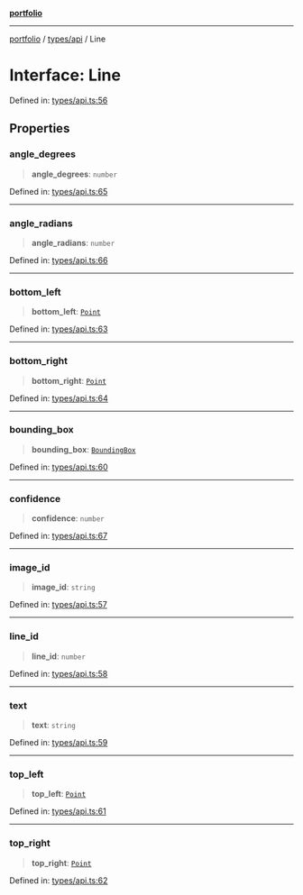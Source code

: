 [**portfolio**](../../../README.md)

***

[portfolio](../../../modules.md) / [types/api](../README.md) / Line

# Interface: Line

Defined in: [types/api.ts:56](https://github.com/tnorlund/Portfolio/blob/07f8f0201dea36cd4d7e6e4ab954e6b07f3497b0/portfolio/types/api.ts#L56)

## Properties

### angle\_degrees

> **angle\_degrees**: `number`

Defined in: [types/api.ts:65](https://github.com/tnorlund/Portfolio/blob/07f8f0201dea36cd4d7e6e4ab954e6b07f3497b0/portfolio/types/api.ts#L65)

***

### angle\_radians

> **angle\_radians**: `number`

Defined in: [types/api.ts:66](https://github.com/tnorlund/Portfolio/blob/07f8f0201dea36cd4d7e6e4ab954e6b07f3497b0/portfolio/types/api.ts#L66)

***

### bottom\_left

> **bottom\_left**: [`Point`](Point.md)

Defined in: [types/api.ts:63](https://github.com/tnorlund/Portfolio/blob/07f8f0201dea36cd4d7e6e4ab954e6b07f3497b0/portfolio/types/api.ts#L63)

***

### bottom\_right

> **bottom\_right**: [`Point`](Point.md)

Defined in: [types/api.ts:64](https://github.com/tnorlund/Portfolio/blob/07f8f0201dea36cd4d7e6e4ab954e6b07f3497b0/portfolio/types/api.ts#L64)

***

### bounding\_box

> **bounding\_box**: [`BoundingBox`](BoundingBox.md)

Defined in: [types/api.ts:60](https://github.com/tnorlund/Portfolio/blob/07f8f0201dea36cd4d7e6e4ab954e6b07f3497b0/portfolio/types/api.ts#L60)

***

### confidence

> **confidence**: `number`

Defined in: [types/api.ts:67](https://github.com/tnorlund/Portfolio/blob/07f8f0201dea36cd4d7e6e4ab954e6b07f3497b0/portfolio/types/api.ts#L67)

***

### image\_id

> **image\_id**: `string`

Defined in: [types/api.ts:57](https://github.com/tnorlund/Portfolio/blob/07f8f0201dea36cd4d7e6e4ab954e6b07f3497b0/portfolio/types/api.ts#L57)

***

### line\_id

> **line\_id**: `number`

Defined in: [types/api.ts:58](https://github.com/tnorlund/Portfolio/blob/07f8f0201dea36cd4d7e6e4ab954e6b07f3497b0/portfolio/types/api.ts#L58)

***

### text

> **text**: `string`

Defined in: [types/api.ts:59](https://github.com/tnorlund/Portfolio/blob/07f8f0201dea36cd4d7e6e4ab954e6b07f3497b0/portfolio/types/api.ts#L59)

***

### top\_left

> **top\_left**: [`Point`](Point.md)

Defined in: [types/api.ts:61](https://github.com/tnorlund/Portfolio/blob/07f8f0201dea36cd4d7e6e4ab954e6b07f3497b0/portfolio/types/api.ts#L61)

***

### top\_right

> **top\_right**: [`Point`](Point.md)

Defined in: [types/api.ts:62](https://github.com/tnorlund/Portfolio/blob/07f8f0201dea36cd4d7e6e4ab954e6b07f3497b0/portfolio/types/api.ts#L62)
